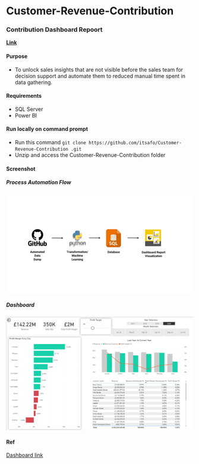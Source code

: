 # Customer-Revenue-Contribution

### Contribution Dashboard Repoort
**[Link](https://dataanalyst.afolabi.tk/computer-hardware-manufacturer/#dashboard)**


#### Purpose
+ To unlock sales insights that are not visible before the sales team for decision support and automate them to reduced manual time  spent in data gathering.


#### Requirements
+ SQL Server
+ Power BI


#### Run locally on command prompt
+ Run this command `git clone https://github.com/itsafo/Customer-Revenue-Contribution
.git`
+ Unzip and access the Customer-Revenue-Contribution folder


#### Screenshot
##### Process Automation Flow
![](https://github.com/itsafo/Customers-Classification-Visualization/blob/main/images/Process%20Automation%20Flow.png)

##### Dashboard 
![](https://github.com/itsafo/Customer-Revenue-Contribution/blob/main/images/Dashboard_Report.png)



#### Ref
<a href="https://dataanalyst.afolabi.tk/computer-hardware-manufacturer/#dashboard" target="_blank">Dashboard link</a>

